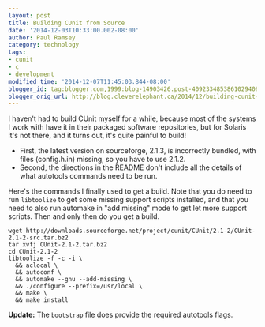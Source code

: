 ```yaml
---
layout: post
title: Building CUnit from Source
date: '2014-12-03T10:33:00.002-08:00'
author: Paul Ramsey
category: technology
tags:
- cunit
- c
- development
modified_time: '2014-12-07T11:45:03.844-08:00'
blogger_id: tag:blogger.com,1999:blog-14903426.post-4092334853861029408
blogger_orig_url: http://blog.cleverelephant.ca/2014/12/building-cunit-from-source.html
---
```


I haven't had to build CUnit myself for a while, because most of the systems I work with have it in their packaged software repositories, but for Solaris it's not there, and it turns out, it's quite painful to build! 

* First, the latest version on sourceforge, 2.1.3, is incorrectly bundled, with files (config.h.in) missing, so you have to use 2.1.2. 
* Second, the directions in the README don't include all the details of what autotools commands need to be run. 

Here's the commands I finally used to get a build. Note that you do need to run `libtoolize` to get some missing support scripts installed, and that you need to also run automake in "add missing" mode to get let more support scripts. Then and only then do you get a build. 

    wget http://downloads.sourceforge.net/project/cunit/CUnit/2.1-2/CUnit-2.1-2-src.tar.bz2
    tar xvfj CUnit-2.1-2.tar.bz2
    cd CUnit-2.1-2
    libtoolize -f -c -i \
      && aclocal \
      && autoconf \
      && automake --gnu --add-missing \
      && ./configure --prefix=/usr/local \
      && make \
      && make install
      
**Update:** The `bootstrap` file does provide the required autotools flags.
